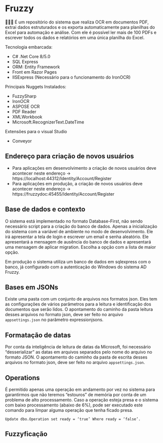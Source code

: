 # Fruzzy
🧐💡📄 É um repositório do sistema que realiza OCR em documentos PDF, extrai dados estruturados e os exporta automaticamente para planilhas do Excel para automação e análise. Com ele é possível ler mais de 100 PDFs e escrever todos os dados e relatórios em uma única planilha do Excel.

Tecnologia embarcada:

- C# .Net Core 8/5.0
- SQL Express
- ORM: Entity Framework
- Front em Razor Pages
- IISExpress (Necessário para o funcionamento do IronOCR) 

Principais Nuggets Instalados:
- FuzzySharp
- IronOCR
- ASPOSE OCR
- PDF Reader
- XMLWorkbook
- Microsoft.RecognizerText.DateTime 

Extensões para o visual Studio 
- Conveyor 

## Endereço para criação de novos usuários 
- Para aplicações em desenvolvimento a criação de novos usuários deve acontecer neste endereço -> https://localhost:44312/Identity/Account/Register  
- Para aplicações em produção, a criação de novos usuários deve acontecer neste endereço -> https://fruzzydoc:45455/Identity/Account/Register 

## Base de dados e contexto 
O sistema está implementado no formato Database-First, não sendo necessário script para a criação do banco de dados. Apenas a inicialização do sistema com a variável de ambiente no modo de desenvolvimento. Ele irá apresentar a tela de login e escrever um email e senha 
aleatório. Ele apresentará a mensagem de ausência do banco de dados e apresentará uma mensagem de aplicar migration. Escolha a opção com a lista de maior opção. 

Em produção o sistema utiliza um banco de dados em sqlexpress com o banco, já configurado com a autenticação do Windows do sistema AD Fruzzy.  

## Bases em JSONs 
Existe uma pasta com um conjunto de arquivos nos formatos json. Eles tem as configurações de vários parâmetros para a leitura e identificação dos documentos que serão lidos. O apontamento do caminho da pasta leitura desses arquivos no formato json, deve ser feito no arquivo `appsettings.json` no parâmetro expressionjsons. 

## Formatação de datas 
Por conta da inteligência de leitura de datas da Microsoft, foi necessário “desserializar” as datas em arquivos separados pelo nome do arquivo no formato JSON. O apontamento do caminho da pasta de escrita desses arquivos no formato json, deve ser feito no arquivo `appsettings.json`. 

## Operations 
É permitido apenas uma operação em andamento por vez no sistema para garantirmos que não teremos “estouros” de memória por conta de um problema de alto processamento. Caso a operação esteja presa e o sistema com baixo processamento (abaixo de 6%), pode ser executado este comando para limpar alguma operação que tenha ficado presa. 

```
Update dbo.Operation set ready = ‘true’ Where ready = ‘false’. 
```

## Fuzzyficação
